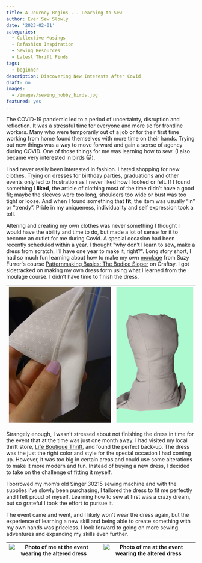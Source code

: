 ```yaml
---
title: A Journey Begins ... Learning to Sew
author: Ever Sew Slowly
date: '2023-02-01'
categories:
  - Collective Musings
  - Refashion Inspiration
  - Sewing Resources
  - Latest Thrift Finds
tags:
  - beginner
description: Discovering New Interests After Covid
draft: no
images:
  - /images/sewing_hobby_birds.jpg
featured: yes
---
```


The COVID-19 pandemic led to a period of uncertainty, disruption and reflection. It was a stressful time for everyone and more so for frontline workers. Many who were temporarily out of a job or for their first time working from home found themselves with more time on their hands. Trying out new things was a way to move forward and gain a sense of agency during COVID. One of those things for me was learning how to sew. (I also became very interested in birds 😺). 

<!---[example bird pattern fabric](sewing_hobby_birds.jpg "*In pursuit of the perfect bird pattern fabric*")
|-|-| -->

I had never really been interested in fashion. I hated shopping for new clothes. Trying on dresses for birthday parties, graduations and other events only led to frustration as I never liked how I looked or felt. If I found something I **liked**, the article of clothing most of the time didn’t have a good fit; maybe the sleeves were too long, shoulders too wide or bust was too tight or loose. And when I found something that **fit**, the item was usually “in” or “trendy”. Pride in my uniqueness, individuality and self expression took a toll.  

Altering and creating my own clothes was never something I thought I would have the ability and time to do, but made a lot of sense for it to become an outlet for me during Covid. A special occasion had been recently scheduled within a year. I thought "why don’t I learn to sew, make a dress from scratch, I’ll have one year to make it, right?". Long story short, I had so much fun learning about how to make my own [moulage](https://www.craftsy.com/post/moulage-sewing-techniques/) from Suzy Furrer's course [Patternmaking Basics: The Bodice Sloper](https://www.craftsy.com/class/patternmaking-basics-the-bodice-sloper/) on Craftsy. I got sidetracked on making my own dress form using what I learned from the moulage course. I didn’t have time to finish the dress.

|![First time understitching](first_time_understitching.jpg "First Time under-stitching for the dress I was making from scratch") | ![My dress form](dressform_mint.png "Here is my dress form!")|
|-|-|

Strangely enough, I wasn’t stressed about not finishing the dress in time for the event that at the time was just one month away. I had visited my local thrift store, [Life Boutique Thrift](https://www.instagram.com/lifevintageandthrift/), and found the perfect back-up. The dress was the just the right color and style for the special occasion I had coming up. However, it was too big in certain areas and could use some alterations to make it more modern and fun. Instead of buying a new dress, I decided to take on the challenge of fitting it myself.

I borrowed my mom’s old Singer 30215 sewing machine and with the supplies I’ve slowly been purchasing, I tailored the dress to fit me perfectly and I felt proud of myself. Learning how to sew at first was a crazy dream, but so grateful I took the effort to pursue it.

The event came and went, and I likely won't wear the dress again, but the experience of learning a new skill and being able to create something with my own hands was priceless. I look forward to going on more sewing adventures and expanding my skills even further.

|![Photo of me at the event wearing the altered dress](eventphoto2.jpg "Photo of the event with my partner wearing the dress I altered") | ![Photo of me at the event wearing the altered dress](eventphoto3.jpg "Photo of the event with my partner wearing the dress I altered")|
|-|-|
